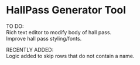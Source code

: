 # HallPass Generator Tool

TO DO:<br />
Rich text editor to modify body of hall pass.<br />
Improve hall pass styling/fonts.<br />

RECENTLY ADDED:<br />
Logic added to skip rows that do not contain a name.<br />
